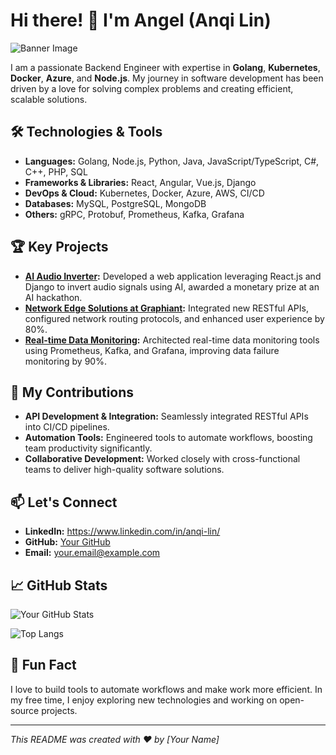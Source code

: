 # Hi there! 👋 I'm Angel (Anqi Lin)

![Banner Image](https://via.placeholder.com/1200x400.png?text=Welcome+to+My+GitHub+Profile)

I am a passionate Backend Engineer with expertise in **Golang**, **Kubernetes**, **Docker**, **Azure**, and **Node.js**. My journey in software development has been driven by a love for solving complex problems and creating efficient, scalable solutions.

## 🛠️ Technologies & Tools

- **Languages:** Golang, Node.js, Python, Java, JavaScript/TypeScript, C#, C++, PHP, SQL
- **Frameworks & Libraries:** React, Angular, Vue.js, Django
- **DevOps & Cloud:** Kubernetes, Docker, Azure, AWS, CI/CD
- **Databases:** MySQL, PostgreSQL, MongoDB
- **Others:** gRPC, Protobuf, Prometheus, Kafka, Grafana

## 🏆 Key Projects

- **[AI Audio Inverter](#):** Developed a web application leveraging React.js and Django to invert audio signals using AI, awarded a monetary prize at an AI hackathon.
- **[Network Edge Solutions at Graphiant](#):** Integrated new RESTful APIs, configured network routing protocols, and enhanced user experience by 80%.
- **[Real-time Data Monitoring](#):** Architected real-time data monitoring tools using Prometheus, Kafka, and Grafana, improving data failure monitoring by 90%.

## 🚀 My Contributions

- **API Development & Integration:** Seamlessly integrated RESTful APIs into CI/CD pipelines.
- **Automation Tools:** Engineered tools to automate workflows, boosting team productivity significantly.
- **Collaborative Development:** Worked closely with cross-functional teams to deliver high-quality software solutions.

## 📫 Let's Connect

- **LinkedIn:** https://www.linkedin.com/in/anqi-lin/
- **GitHub:** [Your GitHub](#)
- **Email:** [your.email@example.com](mailto:your.email@example.com)

## 📈 GitHub Stats

![Your GitHub Stats](https://github-readme-stats.vercel.app/api?username=your-github-username&show_icons=true&theme=radical)

![Top Langs](https://github-readme-stats.vercel.app/api/top-langs/?username=your-github-username&layout=compact&theme=radical)

## 🤖 Fun Fact

I love to build tools to automate workflows and make work more efficient. In my free time, I enjoy exploring new technologies and working on open-source projects.

---

_This README was created with ❤️ by [Your Name]_

